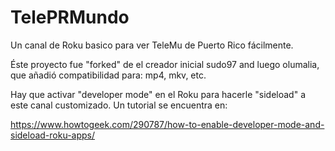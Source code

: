 # TelePRMundo
Un canal de Roku basico para ver TeleMu de Puerto Rico fácilmente. 

Éste proyecto fue "forked" de el creador inicial sudo97 and luego olumalia, que añadió compatibilidad para: mp4, mkv, etc. 

Hay que activar "developer mode" en el Roku para hacerle "sideload" a este canal customizado. Un tutorial se encuentra en:

https://www.howtogeek.com/290787/how-to-enable-developer-mode-and-sideload-roku-apps/
